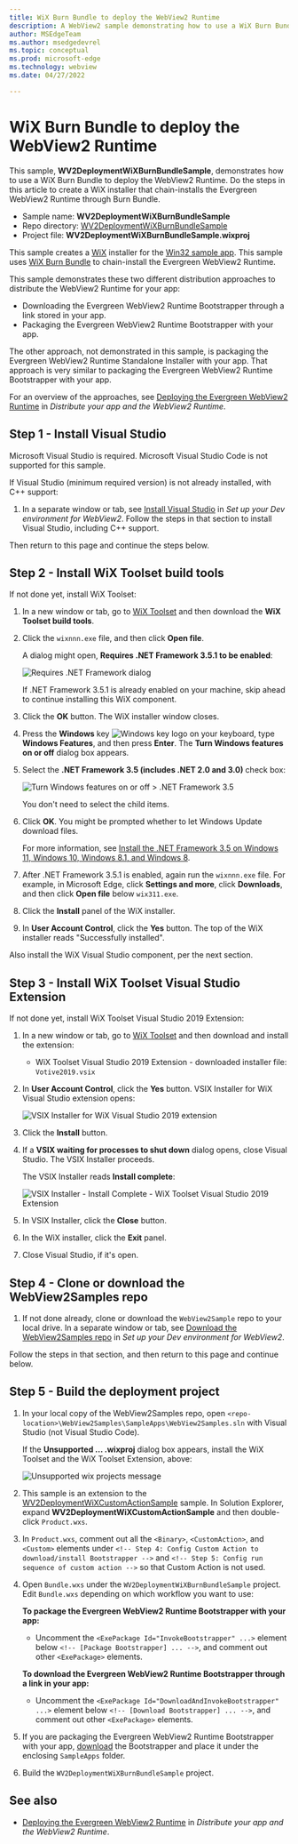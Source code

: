 ```yaml
---
title: WiX Burn Bundle to deploy the WebView2 Runtime
description: A WebView2 sample demonstrating how to use a WiX Burn Bundle to deploy the WebView2 Runtime.
author: MSEdgeTeam
ms.author: msedgedevrel
ms.topic: conceptual
ms.prod: microsoft-edge
ms.technology: webview
ms.date: 04/27/2022

---
```

# WiX Burn Bundle to deploy the WebView2 Runtime

This sample, **WV2DeploymentWiXBurnBundleSample**, demonstrates how to use a WiX Burn Bundle to deploy the WebView2 Runtime.  Do the steps in this article to create a WiX installer that chain-installs the Evergreen WebView2 Runtime through Burn Bundle.

*  Sample name: **WV2DeploymentWiXBurnBundleSample**
*  Repo directory: [WV2DeploymentWiXBurnBundleSample](https://github.com/MicrosoftEdge/WebView2Samples/tree/main/SampleApps/WV2DeploymentWiXBurnBundleSample)
*  Project file: **WV2DeploymentWiXBurnBundleSample.wixproj**

This sample creates a [WiX](https://wixtoolset.org/) installer for the [Win32 sample app](webview2apissample.md).  This sample uses [WiX Burn Bundle](https://wixtoolset.org/documentation/manual/v3/bundle/) to chain-install the Evergreen WebView2 Runtime.

<!-- todo: screenshot representing the success state -->

This sample demonstrates these two different distribution approaches to distribute the WebView2 Runtime for your app:
*  Downloading the Evergreen WebView2 Runtime Bootstrapper through a link stored in your app.
*  Packaging the Evergreen WebView2 Runtime Bootstrapper with your app.

The other approach, not demonstrated in this sample, is packaging the Evergreen WebView2 Runtime Standalone Installer with your app.  That approach is very similar to packaging the Evergreen WebView2 Runtime Bootstrapper with your app.

For an overview of the approaches, see [Deploying the Evergreen WebView2 Runtime](../concepts/distribution.md#deploying-the-evergreen-webview2-runtime) in _Distribute your app and the WebView2 Runtime_.


<!-- ====================================================================== -->
## Step 1 - Install Visual Studio

Microsoft Visual Studio is required.  Microsoft Visual Studio Code is not supported for this sample.

If Visual Studio (minimum required version) is not already installed, with C++ support:

1. In a separate window or tab, see [Install Visual Studio](../how-to/machine-setup.md#install-visual-studio) in _Set up your Dev environment for WebView2_.  Follow the steps in that section to install Visual Studio, including C++ support.

Then return to this page and continue the steps below.


<!-- ====================================================================== -->
## Step 2 - Install WiX Toolset build tools

If not done yet, install WiX Toolset:

<!-- todo: how to make "Unsupported" go away?  what to say about it?
If you haven't installed WiX tools, the WiX deployment projects in Solution Explorer are marked as "Unsupported":

![Review project changes > Unsupported > .wixproj](./wv2deploymentwixburnbundlesample-images/review-project-changes-unsupported-wix.png) -->

<!-- Installing WiX is covered in [WiX Burn Bundle to deploy the WebView2 Runtime](./wv2deploymentwixburnbundlesample.md) but it's a good idea to install them for this **WebView2APISample** solution so it's a complete coherent setup.  So, install them, as follows: -->

1. In a new window or tab, go to [WiX Toolset](https://wixtoolset.org/releases/) and then download the **WiX Toolset build tools**.

   <!-- finding: this would just be an extra, roundabout step: Or, in Visual Studio, select **Extensions > Manage Extensions**.  The **Manage Extensions** dialog opens.  In the **Search** box, enter **wix toolset**, click the **WiX Toolset Build Tools** card, and then click the **Download** button to open the above webpage:  ![Manage Extensions in Visual Studio to install WiX](vs2019-manage-extensions-wix.png) -->

1. Click the `wixnnn.exe` file, and then click **Open file**.

   A dialog might open, **Requires .NET Framework 3.5.1 to be enabled**:

   ![Requires .NET Framework dialog](./wv2deploymentwixburnbundlesample-images/wix-requires-dotnet-fwk-351.png)

   If .NET Framework 3.5.1 is already enabled on your machine, skip ahead to continue installing this WiX component.

1. Click the **OK** button.  The WiX installer window closes.

1. Press the **Windows** key ![Windows key logo](../../media/windows-keyboard-logo.png) on your keyboard, type **Windows Features**, and then press **Enter**.  The **Turn Windows features on or off** dialog box appears.

1. Select the **.NET Framework 3.5 (includes .NET 2.0 and 3.0)** check box:

   ![Turn Windows features on or off > .NET Framework 3.5](./wv2deploymentwixburnbundlesample-images/turn-windows-features-on.png)

   You don't need to select the child items.

1. Click **OK**.  You might be prompted whether to let Windows Update download files.

   For more information, see [Install the .NET Framework 3.5 on Windows 11, Windows 10, Windows 8.1, and Windows 8](/dotnet/framework/install/dotnet-35-windows).

1. After .NET Framework 3.5.1 is enabled, again run the `wixnnn.exe` file.  For example, in Microsoft Edge, click **Settings and more**, click **Downloads**, and then click **Open file** below `wix311.exe`.

1. Click the **Install** panel of the WiX installer.

1. In **User Account Control**, click the **Yes** button.  The top of the WiX installer reads "Successfully installed".

Also install the WiX Visual Studio component, per the next section.


<!-- ====================================================================== -->
## Step 3 - Install WiX Toolset Visual Studio Extension

If not done yet, install WiX Toolset Visual Studio 2019 Extension:

1. In a new window or tab, go to [WiX Toolset](https://wixtoolset.org/releases/) and then download and install the extension:
   * WiX Toolset Visual Studio 2019 Extension - downloaded installer file: `Votive2019.vsix`
   <!--* WiX Toolset Visual Studio 2022 Extension - downloaded installer file: `Votive2022.vsix`-->

1. In **User Account Control**, click the **Yes** button.  VSIX Installer for WiX Visual Studio extension opens:

   ![VSIX Installer for WiX Visual Studio 2019 extension](./wv2deploymentwixburnbundlesample-images/vsix-installer-wix-vs-2019-ext.png)

   <!-- ![VSIX Installer for WiX Visual Studio 2022 extension](./wv2deploymentwixburnbundlesample-images/vsix-installer-wix-vs-2022-ext.png) -->

1. Click the **Install** button.

1. If a **VSIX waiting for processes to shut down** dialog opens, close Visual Studio.  The VSIX Installer proceeds.

   The VSIX Installer reads **Install complete**:

   ![VSIX Installer - Install Complete - WiX Toolset Visual Studio 2019 Extension](./wv2deploymentwixburnbundlesample-images/vsix-installer-wix-vs-2019-ext-complete.png)

   <!-- ![VSIX Installer - Install Complete - WiX Toolset Visual Studio 2022 Extension](./wv2deploymentwixburnbundlesample-images/vsix-installer-wix-vs-2022-ext-complete.png) -->
   <!--todo: delete the two above pngs after confirm end-to-end -->

1. In VSIX Installer, click the **Close** button.

1. In the WiX installer, click the **Exit** panel.

1. Close Visual Studio, if it's open.


<!-- ====================================================================== -->
## Step 4 - Clone or download the WebView2Samples repo

1. If not done already, clone or download the `WebView2Sample` repo to your local drive.  In a separate window or tab, see [Download the WebView2Samples repo](../how-to/machine-setup.md#download-the-webview2samples-repo) in _Set up your Dev environment for WebView2_.

Follow the steps in that section, and then return to this page and continue below.


<!-- ====================================================================== -->
## Step 5 - Build the deployment project

1. In your local copy of the WebView2Samples repo, open `<repo-location>\WebView2Samples\SampleApps\WebView2Samples.sln` with Visual Studio (not Visual Studio Code).

   If the **Unsupported ... .wixproj** dialog box appears, install the WiX Toolset and the WiX Toolset Extension, above:

   ![Unsupported wix projects message](./media/unsupported-review-project-dialog.png)

1. This sample is an extension to the [WV2DeploymentWiXCustomActionSample](./wv2deploymentwixcustomactionsample.md) sample.  In Solution Explorer, expand **WV2DeploymentWiXCustomActionSample** and then double-click `Product.wxs`.

1. In `Product.wxs`, comment out all the `<Binary>`, `<CustomAction>`, and `<Custom>` elements under `<!-- Step 4: Config Custom Action to download/install Bootstrapper -->` and `<!-- Step 5: Config run sequence of custom action -->` so that Custom Action is not used.

1. Open `Bundle.wxs` under the `WV2DeploymentWiXBurnBundleSample` project.  Edit `Bundle.wxs` depending on which workflow you want to use:

   **To package the Evergreen WebView2 Runtime Bootstrapper with your app:**
   *  Uncomment the `<ExePackage Id="InvokeBootstrapper" ...>` element below `<!-- [Package Bootstrapper] ... -->`, and comment out other `<ExePackage>` elements.

   **To download the Evergreen WebView2 Runtime Bootstrapper through a link in your app:**
   *  Uncomment the `<ExePackage Id="DownloadAndInvokeBootstrapper" ...>` element below `<!-- [Download Bootstrapper] ... -->`, and comment out other `<ExePackage>` elements.

1. If you are packaging the Evergreen WebView2 Runtime Bootstrapper with your app, [download](https://developer.microsoft.com/microsoft-edge/webview2/) the Bootstrapper and place it under the enclosing `SampleApps` folder.

1. Build the `WV2DeploymentWiXBurnBundleSample` project.

<!-- TODO: describe the Done state; explain result: accomplished xyz.  you'll use this result to... distribute runtime with app.

## Next steps
-->


<!-- ====================================================================== -->
## See also

* [Deploying the Evergreen WebView2 Runtime](../concepts/distribution.md#deploying-the-evergreen-webview2-runtime) in _Distribute your app and the WebView2 Runtime_.
